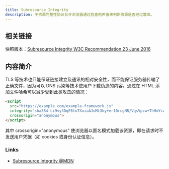 ```yaml
---
title: Subresource Integrity
description: 子资源完整性协议允许浏览器通过检查哈希值来判断资源是否经过篡改。
---
```


## 相关链接

快照版本：[Subresource Integrity W3C Recommendation 23 June 2016](http://www.w3.org/TR/2016/REC-SRI-20160623/)

## 内容简介

TLS 等技术也只能保证链接建立及通讯的相对安全性，而不能保证服务器传输了正确文件，因为可以 DNS 污染等技术使用户下载伪造的内容。通过在 HTML 添加文件哈希可以减少受到此类攻击的情况：

```html
<script
  src="https://example.com/example-framework.js"
  integrity="sha384-Li9vy3DqF8tnTXuiaAJuML3ky+er10rcgNR/VqsVpcw+ThHmYcwiB1pbOxEbzJr7"
  crossorigin="anonymous">
</script>
```

其中 crossorigin="anonymous" 使浏览器以匿名模式加载该资源，即在请求时不发送用户凭据（如 cookies 或身份认证信息）。

### Links

* [Subresource Integrity @MDN](https://developer.mozilla.org/zh-CN/docs/Web/Security/Subresource_Integrity)
